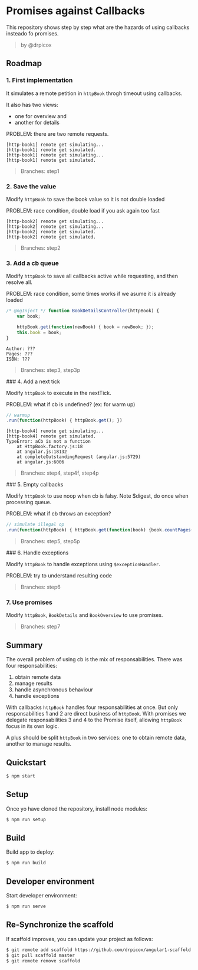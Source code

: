 Promises against Callbacks
==========================

This repository shows step by step what are the hazards of using callbacks insteado fo promises.

> by @drpicox



Roadmap
-------

### 1. First implementation

It simulates a remote petition in `httpBook` throgh timeout using callbacks.

It also has two views: 
- one for overview and 
- another for details

PROBLEM: there are two remote requests.

```
[http-book1] remote get simulating...
[http-book1] remote get simulated.
[http-book1] remote get simulating...
[http-book1] remote get simulated.
```

> Branches: step1


### 2. Save the value

Modify `httpBook` to save the book value so it is not double loaded

PROBLEM: race condition, double load if you ask again too fast

```
[http-book2] remote get simulating...
[http-book2] remote get simulating...
[http-book2] remote get simulated.
[http-book2] remote get simulated.
```

> Branches: step2


### 3. Add a cb queue

Modify `httpBook` to save all callbacks active while requesting, and then resolve all.

PROBLEM: race condition, some times works if we asume it is already loaded

```javascript
/* @ngInject */ function BookDetailsController(httpBook) {
    var book;

    httpBook.get(function(newBook) { book = newBook; });
    this.book = book;
}
```

```
Author: ???
Pages: ???
ISBN: ???
```

> Branches: step3, step3p


### 4. Add a next tick

Modify `httpBook` to execute in the nextTick.

PROBLEM: what if cb is undefined? (ex: for warm up)

```javascript
// warmup
.run(function(httpBook) { httpBook.get(); })
```

```
[http-book4] remote get simulating...
[http-book4] remote get simulated.
TypeError: aCb is not a function
    at HttpBook.factory.js:18
    at angular.js:18132
    at completeOutstandingRequest (angular.js:5729)
    at angular.js:6006
```

> Branches: step4, step4f, step4p


### 5. Empty callbacks

Modify `httpBook` to use noop when cb is falsy. Note $digest, do once when processing queue.

PROBLEM: what if cb throws an exception?

```javascript
// simulate illegal op
.run(function(httpBook) { httpBook.get(function(book) {book.countPages();}); })
```

> Branches: step5, step5p


### 6. Handle exceptions

Modify `httpBook` to handle exceptions using `$exceptionHandler`.

PROBLEM: try to understand resulting code

> Branches: step6


### 7. Use promises

Modify `httpBook`, `BookDetails` and `BookOverview` to use promises.

> Branches: step7


Summary
-------

The overall problem of using cb is the mix of responsabilities.
There was four responsabilities:

1. obtain remote data
2. manage results
3. handle asynchronous behaviour
4. handle exceptions

With callbacks `httpBook` handles four responsabilities at once. But only responsabilities 1 and 2 are direct business of `httpBook`. With promises we delegate responsabilities 3 and 4 to the Promise itself, allowing `httpBook` focus in its own logic.

A plus should be split `httpBook` in two services: one to obtain remote data, another to manage results.



Quickstart
----------

```bash
$ npm start
```

Setup
-----

Once yo have cloned the repository, install node modules:

```bash
$ npm run setup
```


Build
-----

Build app to deploy:

```bash
$ npm run build
```


Developer environment
---------------------

Start developer environment:

```bash
$ npm run serve
```

Re-Synchronize the scaffold
---------------------------

If scaffold improves, you can update your project as follows:

   ```bash
   $ git remote add scaffold https://github.com/drpicox/angular1-scaffold.git
   $ git pull scaffold master
   $ git remote remove scaffold
   ```
